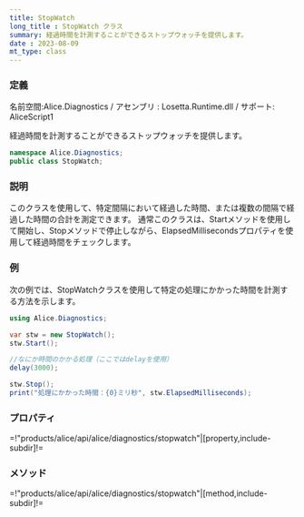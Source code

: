 ```yaml
---
title: StopWatch
long_title : StopWatch クラス
summary: 経過時間を計測することができるストップウォッチを提供します。
date : 2023-08-09
mt_type: class
---
```

### 定義
名前空間:Alice.Diagnostics / アセンブリ : Losetta.Runtime.dll / サポート: AliceScript1

経過時間を計測することができるストップウォッチを提供します。

```cs title="AliceScript"
namespace Alice.Diagnostics;
public class StopWatch;
```

### 説明
このクラスを使用して、特定間隔において経過した時間、または複数の間隔で経過した時間の合計を測定できます。
通常このクラスは、Startメソッドを使用して開始し、Stopメソッドで停止しながら、ElapsedMillisecondsプロパティを使用して経過時間をチェックします。

### 例
次の例では、StopWatchクラスを使用して特定の処理にかかった時間を計測する方法を示します。

```cs title="AliceScript"
using Alice.Diagnostics;

var stw = new StopWatch();
stw.Start();

//なにか時間のかかる処理（ここではdelayを使用）
delay(3000);

stw.Stop();
print("処理にかかった時間：{0}ミリ秒", stw.ElapsedMilliseconds);
```

### プロパティ

=!"products/alice/api/alice/diagnostics/stopwatch"|[property,include-subdir]!=

### メソッド

=!"products/alice/api/alice/diagnostics/stopwatch"|[method,include-subdir]!=
